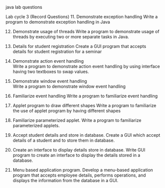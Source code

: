 java lab questions 


Lab cycle 3 (Record Questions) 
11. Demonstrate exception handling 
Write a program to demonstrate exception handling in Java 

12. Demonstrate usage of threads 
Write a program to demonstrate usage of threads by executing two or more 
separate tasks in Java. 

13. Details for student registration 
Create a GUI program that accepts details for student registration for a seminar 

14. Demonstrate action event handling  
Write a program to demonstrate action event handling by using interface having 
two textboxes to swap values. 

15. Demonstrate window event handling   
Write a program to demonstrate window event handling 

16. Familiarize event handling 
Write a program to familiarize event handling 

17. Applet program to draw different shapes 
Write a program to familiarize the use of applet program by having different 
shapes 

18. Familiarize parameterized applet. 
Write a program to familiarize parameterized applets. 

19. Accept student details and store in database. 
Create a GUI which accept details of a student and to store them in database. 

20. Create an interface to display details store in database. 
Write GUI program to create an interface to display the details stored in a 
database. 

21. Menu based application program. 
Develop a menu-based application program that accepts employee details, 
performs operations, and displays the information from the database in a GUI. 
